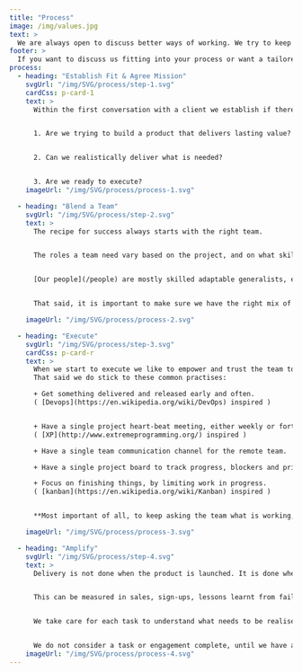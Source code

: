 ```yaml
---
title: "Process"
image: /img/values.jpg
text: >
  We are always open to discuss better ways of working. We try to keep the balance right between having a light process that empowers people, and having enough process to stay organized. If you have feedback on our process we would really enjoy discussing it. [Talk process with us?](/contact)
footer: >
  If you want to discuss us fitting into your process or want a tailored execution plan we are happy to expand on this in a pitch. **[Let us Pitch?](/contact)**
process:
  - heading: "Establish Fit & Agree Mission"
    svgUrl: "/img/SVG/process/step-1.svg"
    cardCss: p-card-1
    text: >
      Within the first conversation with a client we establish if there is a fit. Our goal is to answer three questions.


      1. Are we trying to build a product that delivers lasting value?


      2. Can we realistically deliver what is needed?


      3. Are we ready to execute?
    imageUrl: "/img/SVG/process/process-1.svg"

  - heading: "Blend a Team"
    svgUrl: "/img/SVG/process/step-2.svg"
    text: >
      The recipe for success always starts with the right team.


      The roles a team need vary based on the project, and on what skills our client brings to the table. 


      [Our people](/people) are mostly skilled adaptable generalists, each having their own specialities and strengths. We can deliver a good job across most aspects of the project.  


      That said, it is important to make sure we have the right mix of business skills, technical skills and specialist skills to succeed. If we need to call in specialist expertise to deliver we will let you know.

    imageUrl: "/img/SVG/process/process-2.svg"

  - heading: "Execute"
    svgUrl: "/img/SVG/process/step-3.svg"
    cardCss: p-card-r
    text: >
      When we start to execute we like to empower and trust the team to mostly self-organize to maximize delivery.
      That said we do stick to these common practises:

      + Get something delivered and released early and often. 
      ( [Devops](https://en.wikipedia.org/wiki/DevOps) inspired )


      + Have a single project heart-beat meeting, either weekly or fortnighthly. 
      ( [XP](http://www.extremeprogramming.org/) inspired )

      + Have a single team communication channel for the remote team.

      + Have a single project board to track progress, blockers and priotization.

      + Focus on finishing things, by limiting work in progress. 
      ( [kanban](https://en.wikipedia.org/wiki/Kanban) inspired ) 


      **Most important of all, to keep asking the team what is working, listening to their answers and adapting accordingly!**

    imageUrl: "/img/SVG/process/process-3.svg"

  - heading: "Amplify"
    svgUrl: "/img/SVG/process/step-4.svg"
    text: >
      Delivery is not done when the product is launched. It is done when value is created and maximized. 


      This can be measured in sales, sign-ups, lessons learnt from failures or brand-awareness. 


      We take care for each task to understand what needs to be realised to maximize its success. 


      We do not consider a task or engagement complete, until we have amplified the value to its full potential.
    imageUrl: "/img/SVG/process/process-4.svg"
---
```

